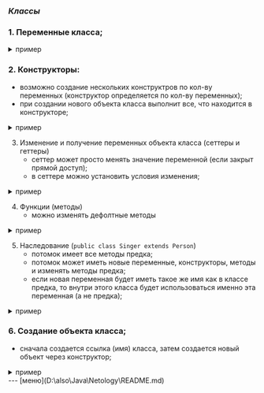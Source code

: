 ### *Классы*

### 1. Переменные класса;
<details>
<summary> пример </summary>

```Java

String name;
static int numberOfPeople;
int age;
```
</details>

### 2. Конструкторы:
   * возможно создание нескольких конструктров по кол-ву переменных (конструктор определяется по кол-ву переменных);
* при создании нового объекта класса выполнит все, что находится в конструкторе;
<details> 
<summary> пример </summary>

```Java
public Person(String name, int age) { 
        this.name = name;
        this.age = age;
        numberOfPeople++;
        System.out.println("\nCreated: " + name + ", age: " + age + ", [" + numberOfPeople + "]");

public Person() {                     
    this("unknown", 1000);  // обращение к другому конструктору (с двумя аргументами), где "имени" всегда присвается "неизвестно",
    }                       // а "возрасту" - 1000; остальные команды конструктора также будут выполняться!

public Person(String name) {    
        this.name = name;     
        }
```
</details>


3. Изменение и получение переменных объекта класса (сеттеры и геттеры)
   * сеттер может просто менять значение переменной (если закрыт прямой доступ);
   * в сеттере можно установить условия изменения;
<details>
<summary> пример </summary>

```java
    public void setName(String name) {
        this.name = name;
    }

    public void setAge(int age) {    
        if (age < 0 || age > 110) {
            System.out.println("invalid age!");
            return;    // завершает метод и ничего не изменяет
        }    
        this.age = age;
    }

    public int getAge() {       
        return age;
    }
```
</details>

4. Функции (методы)
   * можно изменять дефолтные методы
<details>
<summary> пример </summary>

```java
    public String toString() {        // метод вывода имени объекта класса;
        return name + ", age:" + age;  
    }

```
</details>

5. Наследование (`public class Singer extends Person`)
   * потомок имеет все методы предка;
   * потомок может иметь новые переменные, конструкторы, методы и изменять методы предка;
   * если новая переменная будет иметь такое же имя как в классе предка, то внутри этого класса будет использоваться
     именно эта переменная (а не предка);

<details>
<summary> пример </summary>

```java

    int raiting; // новая переменная класса, теперь "певец" будет иметь все поля "человека" и собственную переменную "рейтинг";
    
    public Singer(String name, int age, int raiting) {
        super(name, age);  // указание какой использовать конструктор предка;
        this.raiting = raiting;
    }

@Override        // обозначение, что меняется метод предка, ни на что не влияет;
    public void say(String text) {          // изменение метода "скажи" "класса - человек";
        super.say(text);                    // выполнение метода "скажи" человек через "супер";
        System.out.println("Then " + name + " sing: " + text); // изменение метода "скажи";
```
</details>

### 6. Создание объекта класса;
* сначала создается ссылка (имя) класса, затем создается новый объект через конструктор;
<details>
<summary> пример </summary>

```Java

Person vasya = new Person("Vasya", 15);
        vasya.name = "Petya";
        vasya.setName("Petya");
        System.out.println("Vasya is " + petya.getAge() + " old.");
        Singer olya = new Singer("Olya", 15, 3);
        Person vanya = new Singer("Vanya", 21, 4); // Ваня будет выполнять метод "скажи" из класса "певец", хотя и ссылка будет "человек"
```
</details>
---
[меню](D:\also\Java\Netology\README.md)